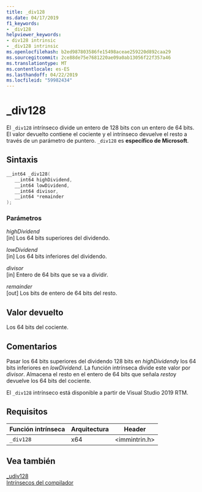 ```yaml
---
title: _div128
ms.date: 04/17/2019
f1_keywords:
- _div128
helpviewer_keywords:
- div128 intrinsic
- _div128 intrinsic
ms.openlocfilehash: b2ed987803586fe15498aceae259220d892caa29
ms.sourcegitcommit: 2ce88de75e7681220ae09a0ab13056f22f357a46
ms.translationtype: MT
ms.contentlocale: es-ES
ms.lasthandoff: 04/22/2019
ms.locfileid: "59982434"
---
```

# <a name="div128"></a>_div128

El `_div128` intrínseco divide un entero de 128 bits con un entero de 64 bits. El valor devuelto contiene el cociente y el intrínseco devuelve el resto a través de un parámetro de puntero. `_div128` es **específico de Microsoft**.

## <a name="syntax"></a>Sintaxis

```C
__int64 _div128(
   __int64 highDividend,
   __int64 lowDividend,
   __int64 divisor,
   __int64 *remainder
);
```

### <a name="parameters"></a>Parámetros

*highDividend* \
[in] Los 64 bits superiores del dividendo.

*lowDividend* \
[in] Los 64 bits inferiores del dividendo.

*divisor* \
[in] Entero de 64 bits que se va a dividir.

*remainder* \
[out] Los bits de entero de 64 bits del resto.

## <a name="return-value"></a>Valor devuelto

Los 64 bits del cociente.

## <a name="remarks"></a>Comentarios

Pasar los 64 bits superiores del dividendo 128 bits en *highDividend*y los 64 bits inferiores en *lowDividend*. La función intrínseca divide este valor por *divisor*. Almacena el resto en el entero de 64 bits que señala *resto*y devuelve los 64 bits del cociente.

El `_div128` intrínseco está disponible a partir de Visual Studio 2019 RTM.

## <a name="requirements"></a>Requisitos

|Función intrínseca|Arquitectura|Header|
|---------------|------------------|------------|
|`_div128`|x64|\<immintrin.h>|

## <a name="see-also"></a>Vea también

[_udiv128](udiv128.md) \
[Intrínsecos del compilador](compiler-intrinsics.md)
